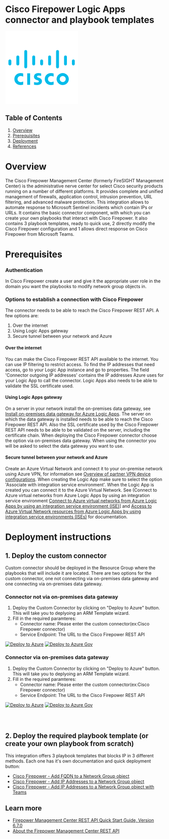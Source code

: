 # Cisco Firepower Logic Apps connector and playbook templates

![Cisco Firepower](./Images/CiscoFirepowerCustomConnector.png)

## Table of Contents

1. [Overview](#overview)
1. [Prerequisites](#prerequisites)
1. [Deployment](#deployment)
1. [References](#references)


<a name="overview"></a>

# Overview
The Cisco Firepower Management Center (formerly FireSIGHT Management Center) is the administrative nerve center for select Cisco security products running on a number of different platforms. It provides complete and unified management of firewalls, application control, intrusion prevention, URL filtering, and advanced malware protection.
This integration allows to automate response to Microsoft Sentinel incidents which contain IPs or URLs. It contains the basic connector component, with which you can create your own playbooks that interact with Cisco Firepower. It also contains 3 playbook templates, ready to quick use, 2 directly modify the Cisco Firepower configuration and 1 allows direct response on Cisco Firepower from Microsoft Teams.

<a name="prerequisites"></a>

# Prerequisites

### Authentication
In Cisco Firepower create a user and give it the appropriate user role in the domain you want the playbooks to modify network group objects in.


### Options to establish a connection with Cisco Firepower
The connector needs to be able to reach the Cisco Firepower REST API. A few options are:
1. Over the internet
1. Using Logic Apps gateway
1. Secure tunnel between your network and Azure

#### Over the internet
You can make the Cisco Firepower REST API available to the internet. You can use IP filtering to restrict access. To find
the IP addresses that need access, go to your Logic App instance and go to properties. The field 'Connector outgoing IP
addresses' contains the IP addresses Azure uses for your Logic App to call the connector. Logic Apps also needs to be
able to validate the SSL certificate used.

#### Using Logic Apps gateway
On a server in your network install the on-premises data gateway, see [Install on-premises data gateway for Azure Logic Apps](https://docs.microsoft.com/azure/logic-apps/logic-apps-gateway-install).
The server on which the data gateway is installed needs to be able to reach the Cisco Firepower REST API. Also the SSL
certificate used by the Cisco Firepower REST API needs to be able to be validated on the server, including the
certificate chain.
When deploying the Cisco Firepower connector choose the option via on-premises data gateway.
When using the connector you will be asked to select the data gateway you want to use.

#### Secure tunnel between your network and Azure
Create an Azure Virtual Network and connect it to your on-premise network using Azure VPN, for information see [Overview of partner VPN device configurations](https://docs.microsoft.com/azure/vpn-gateway/vpn-gateway-3rdparty-device-config-overview). When creating the Logic App make sure to select the option 'Associate with integration service environment'. When the Logic App is created you can connect it to the Azure Virtual Network. See (Connect to Azure virtual networks from Azure Logic Apps by using an integration service environment [Connect to Azure virtual networks from Azure Logic Apps by using an integration service environment (ISE)](https://docs.microsoft.com/azure/logic-apps/connect-virtual-network-vnet-isolated-environment)] and [Access to Azure Virtual Network resources from Azure Logic Apps by using integration service environments (ISEs)](https://docs.microsoft.com/azure/logic-apps/connect-virtual-network-vnet-isolated-environment-overview) for documentation.

<a name="deployment"></a>

# Deployment instructions

## 1. Deploy the custom connector

Custom connector should be deployed in the Resource Group where the playbooks that will include it are located. There are two options for the custom connector, one not connecting via on-premises data gateway and one connecting via on-premises data gateway.
<br>

### Connector **not** via on-premises data gateway
1. Deploy the Custom Connector by clicking on "Deploy to Azure" button. This will take you to deplyoing an ARM Template wizard.
2. Fill in the required paramteres:
    * Connector name: Please enter the custom connector(ex:Cisco Firepower connector)
    * Service Endpoint: The URL to the Cisco Firepower REST API




[![Deploy to Azure](https://aka.ms/deploytoazurebutton)](https://portal.azure.com/#create/Microsoft.Template/uri/https%3A%2F%2Fraw.githubusercontent.com%2FAzure%2FAzure-Sentinel%2Fmaster%2FSolutions/Cisco%20Firepower%20EStreamer%2FPlaybooks%2FCustomConnector%2Fazuredeploy.json)
[![Deploy to Azure Gov](https://aka.ms/deploytoazuregovbutton)](https://portal.azure.us/#create/Microsoft.Template/uri/https%3A%2F%2Fraw.githubusercontent.com%2FAzure%2FAzure-Sentinel%2Fmaster%2FSolutions/Cisco%20Firepower%20EStreamer%2FPlaybooks%2FCustomConnector%2Fazuredeploy.json)

### Connector via on-premises data gateway
1. Deploy the Custom Connector by clicking on "Deploy to Azure" button. This will take you to deplyoing an ARM Template wizard.
2. Fill in the required paramteres:
    * Connector name: Please enter the custom connector(ex:Cisco Firepower connector)
    * Service Endpoint: The URL to the Cisco Firepower REST API

[![Deploy to Azure](https://aka.ms/deploytoazurebutton)](https://portal.azure.com/#create/Microsoft.Template/uri/https%3A%2F%2Fraw.githubusercontent.com%2FAzure%2FAzure-Sentinel%2Fmaster%2FSolutions/Cisco%20Firepower%20EStreamer%2FPlaybooks%2FCustomConnector%2Fazuredeploy-gateway.json)
[![Deploy to Azure Gov](https://aka.ms/deploytoazuregovbutton)](https://portal.azure.us/#create/Microsoft.Template/uri/https%3A%2F%2Fraw.githubusercontent.com%2FAzure%2FAzure-Sentinel%2Fmaster%2FSolutions/Cisco%20Firepower%20EStreamer%2FPlaybooks%2FCustomConnector%2Fazuredeploy-gateway.json)

<br><br>

## 2. Deploy the required playbook template (or create your own playbook from scratch)
This integration offers 3 playbook templates that blocks IP in 3 different methods. Each one has it's own documentation and quick deployment button:
* [Cisco Firepower - Add FQDN to a Network Group object](./CiscoFirepower-BlockFQDN-NetworkGroup#deployment-instructions)
* [Cisco Firepower - Add IP Addresses to a Network Group object](./CiscoFirepower-BlockIP-NetworkGroup#deployment-instructions)
* [Cisco Firepower - Add IP Addresses to a Network Group object with Teams](./CiscoFirepower-BlockIP-Teams#deployment-instructions)


<a name="references"></a>

## Learn more
*  [Firepower Management Center REST API Quick Start Guide, Version 6.7.0](https://www.cisco.com/c/en/us/td/docs/security/firepower/670/api/REST/firepower_management_center_rest_api_quick_start_guide_670.html)
*  [About the Firepower Management Center REST API](https://www.cisco.com/c/en/us/td/docs/security/firepower/670/api/REST/firepower_management_center_rest_api_quick_start_guide_670/About_The_Firepower_Management_Center_REST_API.html)
